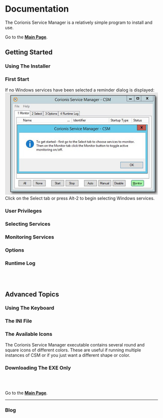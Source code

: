# Documentation

The Corionis Service Manager is a relatively simple program to install and use.

Go to the [**Main Page**](index).

## Getting Started

### Using The Installer

### First Start
If no Windows services have been selected a reminder dialog is displayed:<br/>
![Reminder dialog](res/ss-getting-started.jpg "Reminder dialog")<br/>
Click on the Select tab or press Alt-2 to begin selecting Windows services.

### User Privileges

### Selecting Services

### Monitoring Services

### Options

### Runtime Log

<br/>
<br/>

## Advanced Topics

### Using The Keyboard

### The INI File

### The Available Icons
The Corionis Service Manager executable contains several round and square icons of different colors. These are useful if running multiple instances of CSM or if you just want a different shape or color.

### Downloading The EXE Only

<br/>
<br/>

Go to the [**Main Page**](index).

---

### Blog
